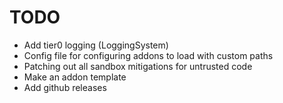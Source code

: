 # TODO

- Add tier0 logging (LoggingSystem)
- Config file for configuring addons to load with custom paths
- Patching out all sandbox mitigations for untrusted code
- Make an addon template
- Add github releases
